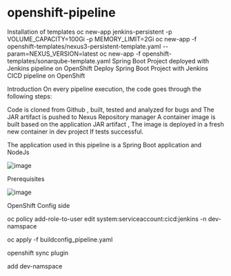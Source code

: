 # openshift-pipeline
Installation of templates
oc new-app jenkins-persistent -p VOLUME_CAPACITY=100Gi -p MEMORY_LIMIT=2Gi
oc new-app -f openshift-templates/nexus3-persistent-template.yaml --param=NEXUS_VERSION=latest
oc new-app -f openshift-templates/sonarqube-template.yaml
Spring Boot Project deployed with Jenkins pipeline on OpenShift
Deploy Spring Boot Project with Jenkins CICD pipeline on OpenShift

Introduction
On every pipeline execution, the code goes through the following steps:

Code is cloned from Github , built, tested and analyzed for bugs and The JAR artifact is pushed to Nexus Repository manager
A container image is built based on the  application JAR artifact , The image is deployed in a fresh new container in dev project
If tests successful.


The application used in this pipeline is a Spring Boot application and NodeJs

![image](https://user-images.githubusercontent.com/29263294/114311075-8ee17900-9aed-11eb-9547-601db436f3f1.png)


Prerequisites

![image](https://user-images.githubusercontent.com/29263294/114311051-7a04e580-9aed-11eb-9fd8-4637ec74bf0e.png)

OpenShift Config side 

oc policy add-role-to-user edit system:serviceaccount:cicd:jenkins -n dev-namspace

oc apply -f buildconfig_pipeline.yaml

openshift sync plugin

add  dev-namspace

